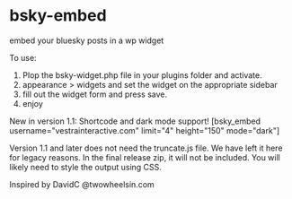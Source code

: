 # bsky-embed
embed your bluesky posts in a wp widget

To use:

1. Plop the bsky-widget.php file in your plugins folder and activate.
2. appearance > widgets and set the widget on the appropriate sidebar
3. fill out the widget form and press save.
4. enjoy

New in version 1.1:  Shortcode and dark mode support!
[bsky_embed username="vestrainteractive.com" limit="4" height="150" mode="dark"]

Version 1.1 and later does not need the truncate.js file.  We have left it here for legacy reasons.  In the final release zip, it will not be included.
You will likely need to style the output using CSS.



Inspired by DavidC @twowheelsin.com
